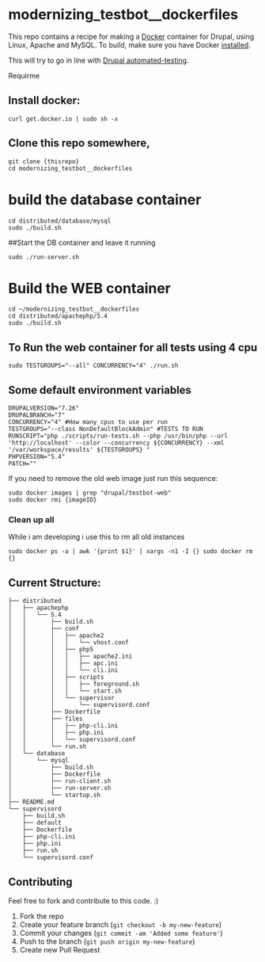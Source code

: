 modernizing_testbot__dockerfiles
================================

This repo contains a recipe for making a [Docker](http://docker.io) container for Drupal, using Linux, Apache and MySQL. 
To build, make sure you have Docker [installed](http://www.docker.io/gettingstarted/).

This will try to go in line with [Drupal automated-testing](https://drupal.org/automated-testing).

Requirme


## Install docker:
```
curl get.docker.io | sudo sh -x
```

## Clone this repo somewhere, 
```
git clone {thisrepo}
cd modernizing_testbot__dockerfiles
```
# build the database container
```
cd distributed/database/mysql
sudo ./build.sh 
```
##Start the DB container and leave it running
```
sudo ./run-server.sh 
```

# Build the WEB container
```
cd ~/modernizing_testbot__dockerfiles
cd distributed/apachephp/5.4
sudo ./build.sh 
```
## To Run the web container for all tests using 4 cpu
```
sudo TESTGROUPS="--all" CONCURRENCY="4" ./run.sh 
```

## Some default environment variables

```
DRUPALVERSION="7.26"
DRUPALBRANCH="7"
CONCURRENCY="4" #How many cpus to use per run
TESTGROUPS="--class NonDefaultBlockAdmin" #TESTS TO RUN
RUNSCRIPT="php ./scripts/run-tests.sh --php /usr/bin/php --url 'http://localhost' --color --concurrency ${CONCURRENCY} --xml '/var/workspace/results' ${TESTGROUPS} "
PHPVERSION="5.4"
PATCH=""
```


If you need to remove the old web image just run this sequence:
```
sudo docker images | grep "drupal/testbot-web"
sudo docker rmi {imageID}
```

### Clean up all 
While i am developing i use this to rm all old instances
```
sudo docker ps -a | awk '{print $1}' | xargs -n1 -I {} sudo docker rm {}
``` 

## Current Structure:
```
├── distributed
│   ├── apachephp
│   │   └── 5.4
│   │       ├── build.sh
│   │       ├── conf
│   │       │   ├── apache2
│   │       │   │   └── vhost.conf
│   │       │   ├── php5
│   │       │   │   ├── apache2.ini
│   │       │   │   ├── apc.ini
│   │       │   │   └── cli.ini
│   │       │   ├── scripts
│   │       │   │   ├── foreground.sh
│   │       │   │   └── start.sh
│   │       │   └── supervisor
│   │       │       └── supervisord.conf
│   │       ├── Dockerfile
│   │       ├── files
│   │       │   ├── php-cli.ini
│   │       │   ├── php.ini
│   │       │   └── supervisord.conf
│   │       └── run.sh
│   └── database
│       └── mysql
│           ├── build.sh
│           ├── Dockerfile
│           ├── run-client.sh
│           ├── run-server.sh
│           └── startup.sh
├── README.md
└── supervisord
    ├── build.sh
    ├── default
    ├── Dockerfile
    ├── php-cli.ini
    ├── php.ini
    ├── run.sh
    └── supervisord.conf
```

## Contributing
Feel free to fork and contribute to this code. :)

1. Fork the repo
2. Create your feature branch (`git checkout -b my-new-feature`)
3. Commit your changes (`git commit -am 'Added some feature'`)
4. Push to the branch (`git push origin my-new-feature`)
5. Create new Pull Request

